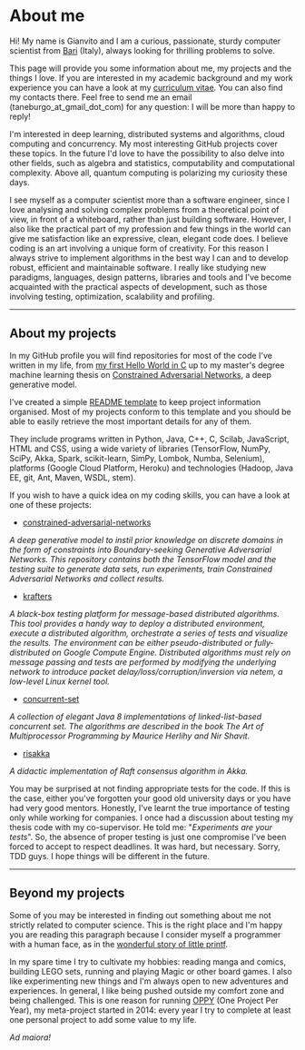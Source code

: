# About me

Hi! My name is Gianvito and I am a curious, passionate, sturdy computer 
scientist from [Bari](https://en.wikipedia.org/wiki/Bari) (Italy), always 
looking for thrilling problems to solve.

This page will provide you some information about me, my projects and the 
things I love.
If you are interested in my academic background and my work experience you can 
have a look at my [curriculum vitae](https://github.com/ShadowTemplate/readme/blob/master/Curriculum%20Vitae%20-%20Gianvito%20Taneburgo.pdf).
You can also find my contacts there. 
Feel free to send me an email (taneburgo_at_gmail_dot_com) for any question: 
I will be more than happy to reply!

I'm interested in deep learning, distributed systems and algorithms, cloud 
computing and concurrency. My most interesting GitHub projects cover these 
topics. In the future I'd love to have the possibility to also delve into other 
fields, such as algebra and statistics, computability and computational 
complexity.
Above all, quantum computing is polarizing my curiosity these days.

I see myself as a computer scientist more than a software engineer, since I 
love analysing and solving complex problems from a theoretical point of view, 
in front of a whiteboard, rather than just building software. 
However, I also like the practical part of my profession and few things in the 
world can give me satisfaction like an expressive, clean, elegant code does.
I believe coding is an art involving a unique form of creativity.
For this reason I always strive to implement algorithms in the best way I can 
and to develop robust, efficient and maintainable software.
I really like studying new paradigms, languages, design patterns, libraries and 
tools and I've become acquainted with the practical aspects of development, 
such as those involving testing, optimization, scalability and profiling.

---
## About my projects

In my GitHub profile you will find repositories for most of the code I've 
written in my life, from 
[my first Hello World in C](https://github.com/ShadowTemplate/programming-1.0/blob/master/Esercitazione%201/Esercizio%201.c)
up to my master's degree machine learning thesis on 
[Constrained Adversarial Networks](https://github.com/ShadowTemplate/constrained-adversarial-networks), 
a deep generative model.

I've created a simple [README template](https://github.com/ShadowTemplate/project-template)
to keep project information organised.
Most of my projects conform to this template and you should be able to easily
retrieve the most important details for any of them.

They include programs written in Python, Java, C++, C, Scilab, JavaScript, 
HTML and CSS, using a wide variety of 
libraries (TensorFlow, NumPy, SciPy, Akka, Spark, scikit-learn, SimPy, Lombok, 
Numba, Selenium), 
platforms (Google Cloud Platform, Heroku)
and technologies (Hadoop, Java EE, git, Ant, Maven, WSDL, stem). 

If you wish to have a quick idea on my coding skills, you can have a look at 
one of these projects:

* [constrained-adversarial-networks](https://github.com/ShadowTemplate/constrained-adversarial-networks)

*A deep generative model to instil prior knowledge on discrete domains in the 
form of constraints into Boundary-seeking Generative Adversarial Networks.
This repository contains both the TensorFlow model and the testing suite to 
generate data sets, run experiments, train Constrained Adversarial Networks and 
collect results.*

* [krafters](https://github.com/GianlucaBortoli/krafters)

*A black-box testing platform for message-based distributed algorithms. 
This tool provides a handy way to deploy a distributed environment, execute a 
distributed algorithm, orchestrate a series of tests and visualize the results. 
The environment can be either pseudo-distributed or fully-distributed on Google 
Compute Engine.
Distributed algorithms must rely on message passing and tests are performed by 
modifying the underlying network to introduce packet 
delay/loss/corruption/inversion via netem, a low-level Linux kernel tool.*

* [concurrent-set](https://github.com/ShadowTemplate/concurrent-set)

*A collection of elegant Java 8 implementations of linked-list-based concurrent 
set.
The algorithms are described in the book The Art of Multiprocessor Programming 
by Maurice Herlihy and Nir Shavit.*

* [risakka](https://github.com/ShadowTemplate/risakka)

*A didactic implementation of Raft consensus algorithm in Akka.*

You may be surprised at not finding appropriate tests for the code.
If this is the case, either you've forgotten your good old university days or 
you have had very good mentors.
Honestly, I've learnt the true importance of testing only while working for 
companies.
I once had a discussion about testing my thesis code with my co-supervisor.
He told me: "*Experiments are your tests*".
So, the absence of proper testing is just one compromise I've been forced to 
accept to respect deadlines. It was hard, but necessary.
Sorry, TDD guys.
I hope things will be different in the future. 

---
## Beyond my projects

Some of you may be interested in finding out something about me not strictly 
related to computer science.
This is the right place and I'm happy you are reading this paragraph because I
consider myself a programmer with a human face, as in the 
[wonderful story of little printf](https://ferd.ca/the-little-printf.html).

In my spare time I try to cultivate my hobbies: reading manga and comics, 
building LEGO sets, running and playing Magic or other board games.
I also like experimenting new things and I'm always open to new adventures and 
experiences. In general, I like being pushed outside my comfort zone and 
being challenged. This is one reason for running 
[OPPY](https://github.com/ShadowTemplate/OPPY) (One Project Per Year), my 
meta-project started in 2014: every year I try to complete at least one 
personal project to add some value to my life.

*Ad maiora!*
